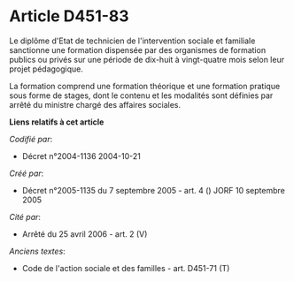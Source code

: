 # Article D451-83

Le diplôme d'Etat de technicien de l'intervention sociale et familiale sanctionne une formation dispensée par des organismes
de formation publics ou privés sur une période de dix-huit à vingt-quatre mois selon leur projet pédagogique.

La formation comprend une formation théorique et une formation pratique sous forme de stages, dont le contenu et les
modalités sont définies par arrêté du ministre chargé des affaires sociales.

**Liens relatifs à cet article**

_Codifié par_:

  - Décret n°2004-1136 2004-10-21

_Créé par_:

  - Décret n°2005-1135 du 7 septembre 2005 - art. 4 () JORF 10 septembre 2005

_Cité par_:

  - Arrêté du 25 avril 2006 - art. 2 (V)

_Anciens textes_:

  - Code de l'action sociale et des familles - art. D451-71 (T)
